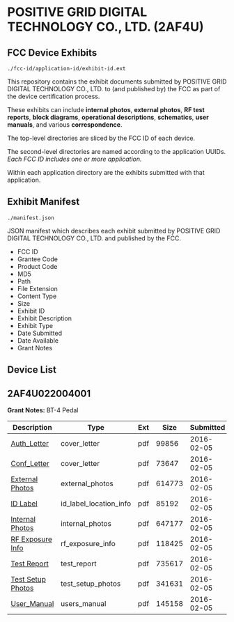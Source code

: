 # POSITIVE GRID DIGITAL TECHNOLOGY CO., LTD. (2AF4U)
## FCC Device Exhibits

```
./fcc-id/application-id/exhibit-id.ext
```

This repository contains the exhibit documents submitted by POSITIVE GRID DIGITAL TECHNOLOGY CO., LTD. to (and published by) the FCC as part of the device certification process.

These exhibits can include **internal photos**, **external photos**, **RF test reports**, **block diagrams**, **operational descriptions**, **schematics**, **user manuals**, and various **correspondence**.

The top-level directories are sliced by the FCC ID of each device.

The second-level directories are named according to the application UUIDs. *Each FCC ID includes one or more application.*

Within each application directory are the exhibits submitted with that application. 

## Exhibit Manifest

```
./manifest.json
```

JSON manifest which describes each exhibit submitted by POSITIVE GRID DIGITAL TECHNOLOGY CO., LTD. and published by the FCC.

- FCC ID
- Grantee Code
- Product Code
- MD5
- Path
- File Extension
- Content Type
- Size
- Exhibit ID
- Exhibit Description
- Exhibit Type
- Date Submitted
- Date Available
- Grant Notes

## Device List
## 2AF4U022004001
**Grant Notes:** BT-4 Pedal

| Description | Type | Ext | Size | Submitted | Available |
| ----------- | ---- | --- | ---- | --------- | --------- |
| [Auth_Letter](2AF4U022004001/f7fa97bcc574589065a308698c23da72/2897947.pdf) | cover_letter | pdf | 99856 | 2016-02-05 | 2016-02-05 |
| [Conf_Letter](2AF4U022004001/f7fa97bcc574589065a308698c23da72/2897948.pdf) | cover_letter | pdf | 73647 | 2016-02-05 | 2016-02-05 |
| [External Photos](2AF4U022004001/f7fa97bcc574589065a308698c23da72/2897950.pdf) | external_photos | pdf | 614773 | 2016-02-05 | 2016-02-05 |
| [ID Label](2AF4U022004001/f7fa97bcc574589065a308698c23da72/2897953.pdf) | id_label_location_info | pdf | 85192 | 2016-02-05 | 2016-02-05 |
| [Internal Photos](2AF4U022004001/f7fa97bcc574589065a308698c23da72/2897954.pdf) | internal_photos | pdf | 647177 | 2016-02-05 | 2016-02-05 |
| [RF Exposure Info](2AF4U022004001/f7fa97bcc574589065a308698c23da72/2897955.pdf) | rf_exposure_info | pdf | 118425 | 2016-02-05 | 2016-02-05 |
| [Test Report](2AF4U022004001/f7fa97bcc574589065a308698c23da72/2897956.pdf) | test_report | pdf | 735617 | 2016-02-05 | 2016-02-05 |
| [Test Setup Photos](2AF4U022004001/f7fa97bcc574589065a308698c23da72/2897957.pdf) | test_setup_photos | pdf | 341631 | 2016-02-05 | 2016-02-05 |
| [User_Manual](2AF4U022004001/f7fa97bcc574589065a308698c23da72/2897949.pdf) | users_manual | pdf | 145158 | 2016-02-05 | 2016-02-05 |
